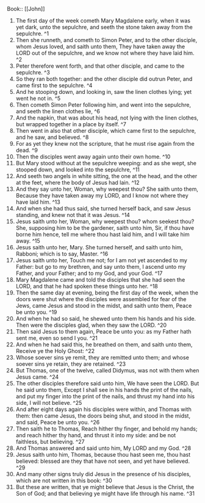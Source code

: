  Book:: [[John]]
 1. The first day of the week cometh Mary Magdalene early, when it was yet dark, unto the sepulchre, and seeth the stone taken away from the sepulchre. ^1
 2. Then she runneth, and cometh to Simon Peter, and to the other disciple, whom Jesus loved, and saith unto them, They have taken away the LORD out of the sepulchre, and we know not where they have laid him. ^2
 3. Peter therefore went forth, and that other disciple, and came to the sepulchre. ^3
 4. So they ran both together: and the other disciple did outrun Peter, and came first to the sepulchre. ^4
 5. And he stooping down, and looking in, saw the linen clothes lying; yet went he not in. ^5
 6. Then cometh Simon Peter following him, and went into the sepulchre, and seeth the linen clothes lie, ^6
 7. And the napkin, that was about his head, not lying with the linen clothes, but wrapped together in a place by itself. ^7
 8. Then went in also that other disciple, which came first to the sepulchre, and he saw, and believed. ^8
 9. For as yet they knew not the scripture, that he must rise again from the dead. ^9
 10. Then the disciples went away again unto their own home. ^10
 11. But Mary stood without at the sepulchre weeping: and as she wept, she stooped down, and looked into the sepulchre, ^11
 12. And seeth two angels in white sitting, the one at the head, and the other at the feet, where the body of Jesus had lain. ^12
 13. And they say unto her, Woman, why weepest thou? She saith unto them, Because they have taken away my LORD, and I know not where they have laid him. ^13
 14. And when she had thus said, she turned herself back, and saw Jesus standing, and knew not that it was Jesus. ^14
 15. Jesus saith unto her, Woman, why weepest thou? whom seekest thou? She, supposing him to be the gardener, saith unto him, Sir, if thou have borne him hence, tell me where thou hast laid him, and I will take him away. ^15
 16. Jesus saith unto her, Mary. She turned herself, and saith unto him, Rabboni; which is to say, Master. ^16
 17. Jesus saith unto her, Touch me not; for I am not yet ascended to my Father: but go to my brethren, and say unto them, I ascend unto my Father, and your Father; and to my God, and your God. ^17
 18. Mary Magdalene came and told the disciples that she had seen the LORD, and that he had spoken these things unto her. ^18
 19. Then the same day at evening, being the first day of the week, when the doors were shut where the disciples were assembled for fear of the Jews, came Jesus and stood in the midst, and saith unto them, Peace be unto you. ^19
 20. And when he had so said, he shewed unto them his hands and his side. Then were the disciples glad, when they saw the LORD. ^20
 21. Then said Jesus to them again, Peace be unto you: as my Father hath sent me, even so send I you. ^21
 22. And when he had said this, he breathed on them, and saith unto them, Receive ye the Holy Ghost: ^22
 23. Whose soever sins ye remit, they are remitted unto them; and whose soever sins ye retain, they are retained. ^23
 24. But Thomas, one of the twelve, called Didymus, was not with them when Jesus came. ^24
 25. The other disciples therefore said unto him, We have seen the LORD. But he said unto them, Except I shall see in his hands the print of the nails, and put my finger into the print of the nails, and thrust my hand into his side, I will not believe. ^25
 26. And after eight days again his disciples were within, and Thomas with them: then came Jesus, the doors being shut, and stood in the midst, and said, Peace be unto you. ^26
 27. Then saith he to Thomas, Reach hither thy finger, and behold my hands; and reach hither thy hand, and thrust it into my side: and be not faithless, but believing. ^27
 28. And Thomas answered and said unto him, My LORD and my God. ^28
 29. Jesus saith unto him, Thomas, because thou hast seen me, thou hast believed: blessed are they that have not seen, and yet have believed. ^29
 30. And many other signs truly did Jesus in the presence of his disciples, which are not written in this book: ^30
 31. But these are written, that ye might believe that Jesus is the Christ, the Son of God; and that believing ye might have life through his name. ^31
